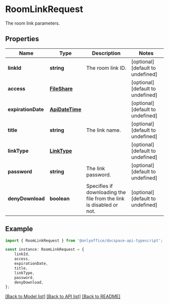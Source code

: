 # RoomLinkRequest

The room link parameters.

## Properties

Name | Type | Description | Notes
------------ | ------------- | ------------- | -------------
**linkId** | **string** | The room link ID. | [optional] [default to undefined]
**access** | [**FileShare**](FileShare.md) |  | [optional] [default to undefined]
**expirationDate** | [**ApiDateTime**](ApiDateTime.md) |  | [optional] [default to undefined]
**title** | **string** | The link name. | [optional] [default to undefined]
**linkType** | [**LinkType**](LinkType.md) |  | [optional] [default to undefined]
**password** | **string** | The link password. | [optional] [default to undefined]
**denyDownload** | **boolean** | Specifies if downloading the file from the link is disabled or not. | [optional] [default to undefined]

## Example

```typescript
import { RoomLinkRequest } from '@onlyoffice/docspace-api-typescript';

const instance: RoomLinkRequest = {
    linkId,
    access,
    expirationDate,
    title,
    linkType,
    password,
    denyDownload,
};
```

[[Back to Model list]](../README.md#documentation-for-models) [[Back to API list]](../README.md#documentation-for-api-endpoints) [[Back to README]](../README.md)
